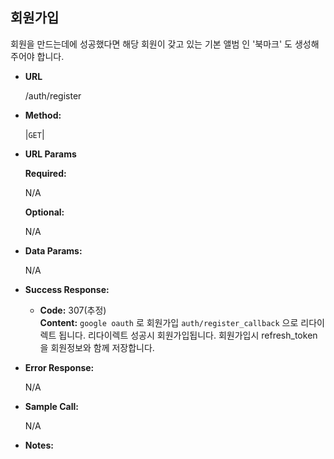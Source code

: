 **회원가입**
----
  회원을 만드는데에 성공했다면 해당 회원이 갖고 있는 기본 앨범 인 '북마크' 도 생성해 주어야 합니다.

* **URL**

  /auth/register

* **Method:**
  
  |`GET`|
  
*  **URL Params**


   **Required:**
 
    N/A

   **Optional:**
 
    N/A

* **Data Params:**

    N/A

* **Success Response:**
  
  * **Code:** 307(추정) <br />
    **Content:** `google oauth` 로 회원가입  `auth/register_callback` 으로 리다이렉트 됩니다.
    리다이렉트 성공시 회원가입됩니다. 회원가입시 refresh_token 을 회원정보와 함께 저장합니다.
 
* **Error Response:**
    
    N/A

* **Sample Call:**
    
    N/A

* **Notes:**

   
